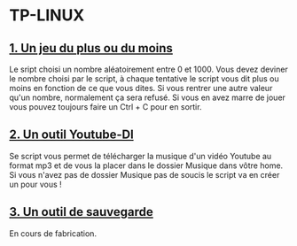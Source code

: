 # TP-LINUX

## [1. Un jeu du plus ou du moins](https://github.com/FlorianLeveil/TP-LINUX/blob/master/Jeux_du_plus_ou_du_moins)
Le sript choisi un nombre aléatoirement entre 0 et 1000.
Vous devez deviner le nombre choisi par le script, à chaque tentative le script vous dit plus ou moins en fonction de ce que vous dites.
Si vous rentrer une autre valeur qu'un nombre, normalement ça sera refusé.
Si vous en avez marre de jouer vous pouvez toujours faire un Ctrl + C pour en sortir.
## [2. Un outil Youtube-Dl](https://github.com/FlorianLeveil/TP-LINUX/blob/master/youtube)
Se script vous permet de télécharger la musique d'un vidéo Youtube au format mp3 et de vous la placer dans le dossier Musique dans vôtre home.
Si vous n'avez pas de dossier Musique pas de soucis le script va en créer un pour vous !
## [3. Un outil de sauvegarde]()
En cours de fabrication.
